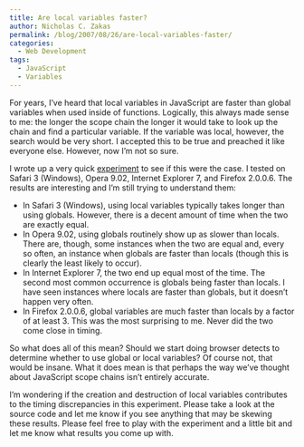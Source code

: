 ```yaml
---
title: Are local variables faster?
author: Nicholas C. Zakas
permalink: /blog/2007/08/26/are-local-variables-faster/
categories:
  - Web Development
tags:
  - JavaScript
  - Variables
---
```

For years, I&#8217;ve heard that local variables in JavaScript are faster than global variables when used inside of functions. Logically, this always made sense to me: the longer the scope chain the longer it would take to look up the chain and find a particular variable. If the variable was local, however, the search would be very short. I accepted this to be true and preached it like everyone else. However, now I&#8217;m not so sure.

I wrote up a very quick <a title="Which is faster? Local or global?" rel="internal" href="{{site.url}}/experiments/javascript/local_vs_global.htm">experiment</a> to see if this were the case. I tested on Safari 3 (Windows), Opera 9.02, Internet Explorer 7, and Firefox 2.0.0.6. The results are interesting and I&#8217;m still trying to understand them:

  * In Safari 3 (Windows), using local variables typically takes longer than using globals. However, there is a decent amount of time when the two are exactly equal.
  * In Opera 9.02, using globals routinely show up as slower than locals. There are, though, some instances when the two are equal and, every so often, an instance when globals are faster than locals (though this is clearly the least likely to occur).
  * In Internet Explorer 7, the two end up equal most of the time. The second most common occurrence is globals being faster than locals. I have seen instances where locals are faster than globals, but it doesn&#8217;t happen very often.
  * In Firefox 2.0.0.6, global variables are much faster than locals by a factor of at least 3. This was the most surprising to me. Never did the two come close in timing.

So what does all of this mean? Should we start doing browser detects to determine whether to use global or local variables? Of course not, that would be insane. What it does mean is that perhaps the way we&#8217;ve thought about JavaScript scope chains isn&#8217;t entirely accurate.

I&#8217;m wondering if the creation and destruction of local variables contributes to the timing discrepancies in this experiment. Please take a look at the source code and let me know if you see anything that may be skewing these results. Please feel free to play with the experiment and a little bit and let me know what results you come up with.
